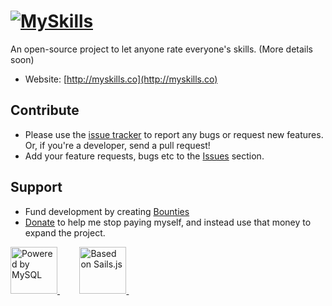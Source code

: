 <h1>
<a href="http://myskills.co"><img src="http://myskills.co/images/title.png" title="MySkills"/></a>
</h1>

An open-source project to let anyone rate everyone's skills.
(More details soon)

* Website: [http://myskills.co](http://myskills.co)

## Contribute
* Please use the [issue tracker](https://github.com/ronenteva/MySkills/issues) to report any bugs or request new features. Or, if you're a developer, send a pull request!
* Add your feature requests, bugs etc to the [Issues](https://github.com/ronenteva/MySkills/issues) section.

## Support
* Fund development by creating [Bounties](https://www.bountysource.com/teams/my-skills)
* [Donate](https://www.gittip.com/ronenteva) to help me stop paying myself, and instead use that money to expand the project.

<a target="_blank" href="http://www.mysql.com">
  <img width="75" src="http://www.mysql.com/common/logos/powered-by-mysql-125x64.png" alt="Powered by MySQL" title="Powered by MySQL"/>
</a>&nbsp; &nbsp; &nbsp; &nbsp;
<a target="_blank" href="http://sailsjs.org">
  <img width="75" src="http://sailsjs.org/images/logo.png" title="Based on Sails.js"/>
</a>&nbsp; &nbsp; &nbsp; &nbsp;